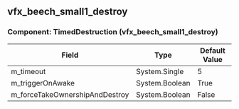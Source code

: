 ## vfx_beech_small1_destroy

### Component: TimedDestruction (vfx_beech_small1_destroy)

|Field|Type|Default Value|
|-----|----|-------------|
|m_timeout|System.Single|5|
|m_triggerOnAwake|System.Boolean|True|
|m_forceTakeOwnershipAndDestroy|System.Boolean|False|

